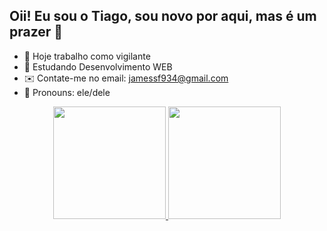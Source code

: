 ## Oii! Eu sou o Tiago, sou novo por aqui, mas é um prazer 👋 

- 💼 Hoje trabalho como vigilante
- 🌱 Estudando Desenvolvimento WEB
- ✉️ Contate-me no email: jamessf934@gmail.com
- 🙂 Pronouns: ele/dele

<div align="center">
  <a href="https://www.linkedin.com/in/tiagofernandess1/">
  <img height="180em" src="https://github-readme-stats.vercel.app/api?username=Tiagosilva&show_icons=true&theme=dark&include_all_commits=true&count_private=true"/>
  <img height="180em" src="https://github-readme-stats.vercel.app/api/top-langs/?username=Tiagosilva&layout=compact&langs_count=7&theme=dark"/>
</div>
